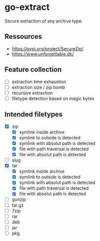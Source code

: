 # go-extract
Secure extraction of any archive type.

## Ressources

* https://pypi.org/project/SecureZip/
* https://www.unforgettable.dk/

##  Feature collection

- [ ] extraction time exhaustion
- [ ] extraction size / zip bomb
- [ ] recursive extraction
- [ ] filetype detection based on magic bytes

## Intended filetypes

- [x] zip
    - [x] symlink inside archive
    - [x] symlink to outside is detected
    - [x] symlink with absolut path is detected
    - [x] file with path traversal is detected
    - [x] file with absolut path is detected
- [ ] slug
- [x] tar
    - [x] symlink inside archive
    - [x] symlink to outside is detected
    - [x] symlink with absolut path is detected
    - [x] file with path traversal is detected
    - [x] file with absolut path is detected
- [ ] gunzip
- [ ] tar.gz
- [ ] 7zip
- [ ] rar
- [ ] deb
- [ ] jar
- [ ] pkg
